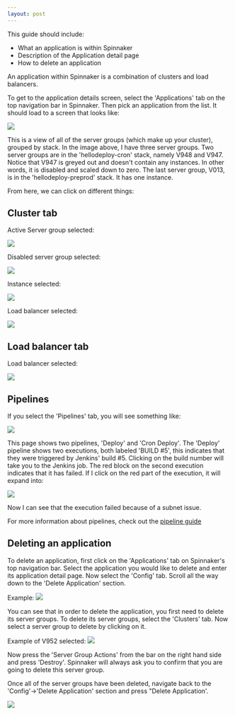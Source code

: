 ```yaml
---
layout: post
---
```


This guide should include:

- What an application is within Spinnaker
- Description of the Application detail page
- How to delete an application


An application within Spinnaker is a combination of clusters and load balancers. 

To get to the application details screen, select the 'Applications' tab on the top navigation bar in Spinnaker. Then pick an application from the list. It should load to a screen that looks like:

![](https://d1ax1i5f2y3x71.cloudfront.net/items/3c3P082f0q120y1S3B3i/Image%202017-04-03%20at%2012.49.10%20PM.png)

This is a view of all of the server groups (which make up your cluster), grouped by stack. In the image above, I have three server groups. Two server groups are in the 'hellodeploy-cron' stack, namely V948 and V947. Notice that V947 is greyed out and doesn't contain any instances. In other words, it is disabled and scaled down to zero. The last server group, V013, is in the 'hellodeploy-preprod' stack. It has one instance.

From here, we can click on different things:

## Cluster tab
Active Server group selected:

![](https://d1ax1i5f2y3x71.cloudfront.net/items/2t2u311i3g2v390K1C03/Image%202017-03-30%20at%205.48.23%20PM.png)


Disabled server group selected:

![](https://d1ax1i5f2y3x71.cloudfront.net/items/060n0q0H3g1i3f232S3v/Image%202017-03-30%20at%205.50.26%20PM.png)


Instance selected:

![](https://d1ax1i5f2y3x71.cloudfront.net/items/0U3F1F3M1K473u1l231W/Image%202017-03-30%20at%205.49.21%20PM.png)


Load balancer selected:

![](https://d1ax1i5f2y3x71.cloudfront.net/items/113q2V2u0L3L2b2s220n/Image%202017-03-30%20at%205.49.37%20PM.png)


## Load balancer tab

Load balancer selected:

![](https://d1ax1i5f2y3x71.cloudfront.net/items/02051M0v2s1K2q111N2i/Image%202017-03-30%20at%205.51.44%20PM.png)

## Pipelines

If you select the 'Pipelines' tab, you will see something like:

![](https://d1ax1i5f2y3x71.cloudfront.net/items/2w161Y0y04150d411Z3k/Image%202017-04-03%20at%2012.57.39%20PM.png)

This page shows two pipelines, 'Deploy' and 'Cron Deploy'. The 'Deploy' pipeline shows two executions, both labeled 'BUILD #5', this indicates that they were triggered by Jenkins' build #5. Clicking on the build number will take you to the Jenkins job. The red block on the second execution indicates that it has failed. If I click on the red part of the execution, it will expand into:

![](https://d1ax1i5f2y3x71.cloudfront.net/items/2Z35163w2q2f0b012R0w/Image%202017-04-03%20at%201.05.01%20PM.png)

Now I can see that the execution failed because of a subnet issue.


For more information about pipelines, check out the [pipeline guide](pipelines.md)


## Deleting an application

To delete an application, first click on the 'Applications' tab on Spinnaker's top navigation bar. Select the application you would like to delete and enter its application detail page. Now select the 'Config' tab. Scroll all the way down to the 'Delete Application' section. 

Example:
![](https://d1ax1i5f2y3x71.cloudfront.net/items/2c0Y1H3V2P44213s3Z32/Image%202017-04-03%20at%201.09.20%20PM.png)

You can see that in order to delete the application, you first need to delete its server groups. To delete its server groups, select the 'Clusters' tab. Now select a server group to delete by clicking on it. 

Example of V952 selected:
![](https://d1ax1i5f2y3x71.cloudfront.net/items/2x0r410r3e1y023b1z1q/Image%202017-04-03%20at%201.10.34%20PM.png)

Now press the 'Server Group Actions' from the bar on the right hand side and press 'Destroy'. Spinnaker will always ask you to confirm that you are going to delete this server group. 

Once all of the server groups have been deleted, navigate back to the 'Config'->'Delete Application' section and press "Delete Application'. 

![](https://d1ax1i5f2y3x71.cloudfront.net/items/0b0Z1N1l201p1d0x2n14/Image%202017-04-03%20at%201.15.56%20PM.png)
